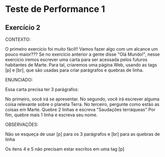 # Teste de Performance 1

## Exercício 2

CONTEXTO:

O primeiro exercício foi muito fácil!! Vamos fazer algo com um alcance um pouco maior??? Se no exercício anterior a gente disse "Olá Mundo!", nesse exercício iremos escrever uma carta para ser acessada pelos futuros habitantes de Marte. Para tal, criaremos uma página Web, usando as tags [p] e [br], que são usadas para criar parágrafos e quebras de linha.

ENUNCIADO:

Essa carta precisa ter 3 parágrafos:

No primeiro, você irá se apresentar.
No segundo, você irá escrever alguma coisa relevante sobre o planeta Terra.
No terceiro, pergunte como estão as coisas em Marte.
Quebre 2 linhas e escreva "Saudações terráqueas"
Por fim, quebre mais 1 linha e escreva seu nome.

OBSERVAÇÕES:

Não se esqueça de usar [p] para os 3 parágrafos e [br] para as quebras de linha

Os itens 4 e 5 não precisam estar escritos em uma tag [p]

